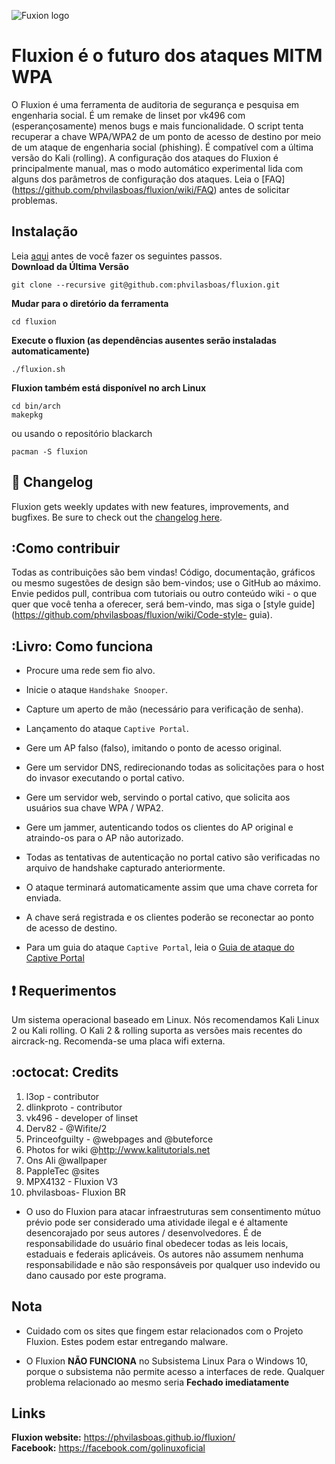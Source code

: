 ![Fuxion logo](https://github.com/FluxionNetwork/fluxion/raw/master/logos/logo.jpg)

# Fluxion é o futuro dos ataques MITM WPA
O Fluxion é uma ferramenta de auditoria de segurança e pesquisa em engenharia social. É um remake de linset por vk496 com (esperançosamente) menos bugs e mais funcionalidade. O script tenta recuperar a chave WPA/WPA2 de um ponto de acesso de destino por meio de um ataque de engenharia social (phishing). É compatível com a última versão do Kali (rolling). A configuração dos ataques do Fluxion é principalmente manual, mas o modo automático experimental lida com alguns dos parâmetros de configuração dos ataques. Leia o [FAQ] (https://github.com/phvilasboas/fluxion/wiki/FAQ) antes de solicitar problemas.

## Instalação
Leia [aqui](https://github.com/phvilasboas/fluxion/wiki/Generate-ssh-keys) antes de você fazer os seguintes passos.
<br>
**Download da Última Versão**
```
git clone --recursive git@github.com:phvilasboas/fluxion.git 
```
**Mudar para o diretório da ferramenta**
```
cd fluxion 
```
**Execute o fluxion (as dependências ausentes serão instaladas automaticamente)**
```
./fluxion.sh
```

**Fluxion também está disponível no arch Linux** 
```
cd bin/arch
makepkg
```
ou usando o repositório blackarch
```
pacman -S fluxion
```

## :scroll: Changelog
Fluxion gets weekly updates with new features, improvements, and bugfixes.
Be sure to check out the [changelog here](https://github.com/FluxionNetwork/fluxion/commits/master).

## :Como contribuir
Todas as contribuições são bem vindas! Código, documentação, gráficos ou mesmo sugestões de design são bem-vindos; use o GitHub ao máximo. Envie pedidos pull, contribua com tutoriais ou outro conteúdo wiki - o que quer que você tenha a oferecer, será bem-vindo, mas siga o [style guide] (https://github.com/phvilasboas/fluxion/wiki/Code-style- guia).

## :Livro: Como funciona
* Procure uma rede sem fio alvo.
* Inicie o ataque `Handshake Snooper`.
* Capture um aperto de mão (necessário para verificação de senha).
* Lançamento do ataque `Captive Portal`.
* Gere um AP falso (falso), imitando o ponto de acesso original.
* Gere um servidor DNS, redirecionando todas as solicitações para o host do invasor executando o portal cativo.
* Gere um servidor web, servindo o portal cativo, que solicita aos usuários sua chave WPA / WPA2.
* Gere um jammer, autenticando todos os clientes do AP original e atraindo-os para o AP não autorizado.
* Todas as tentativas de autenticação no portal cativo são verificadas no arquivo de handshake capturado anteriormente.
* O ataque terminará automaticamente assim que uma chave correta for enviada.
* A chave será registrada e os clientes poderão se reconectar ao ponto de acesso de destino.

* Para um guia do ataque `Captive Portal`, leia o [Guia de ataque do Captive Portal](https://github.com/FluxionNetwork/fluxion/wiki/Captive-Portal-Attack)

## :heavy_exclamation_mark: Requerimentos

Um sistema operacional baseado em Linux. Nós recomendamos Kali Linux 2 ou Kali rolling. O Kali 2 & rolling suporta as versões mais recentes do aircrack-ng. Recomenda-se uma placa wifi externa.

## :octocat: Credits
1. l3op - contributor
2. dlinkproto - contributor
3. vk496 - developer of linset
4. Derv82 - @Wifite/2
5. Princeofguilty - @webpages and @buteforce
6. Photos for wiki @http://www.kalitutorials.net
7. Ons Ali @wallpaper
8. PappleTec @sites
9. MPX4132 - Fluxion V3
10. phvilasboas- Fluxion BR

* O uso do Fluxion para atacar infraestruturas sem consentimento mútuo prévio pode ser considerado uma atividade ilegal e é altamente desencorajado por seus autores / desenvolvedores. É de responsabilidade do usuário final obedecer todas as leis locais, estaduais e federais aplicáveis. Os autores não assumem nenhuma responsabilidade e não são responsáveis ​​por qualquer uso indevido ou dano causado por este programa.

## Nota
* Cuidado com os sites que fingem estar relacionados com o Projeto Fluxion. Estes podem estar entregando malware.

* O Fluxion **NÃO FUNCIONA** no Subsistema Linux Para o Windows 10, porque o subsistema não permite acesso a interfaces de rede. Qualquer problema relacionado ao mesmo seria **Fechado imediatamente**

## Links
**Fluxion website:** https://phvilasboas.github.io/fluxion/ <br>
**Facebook:** https://facebook.com/golinuxoficial <br>

